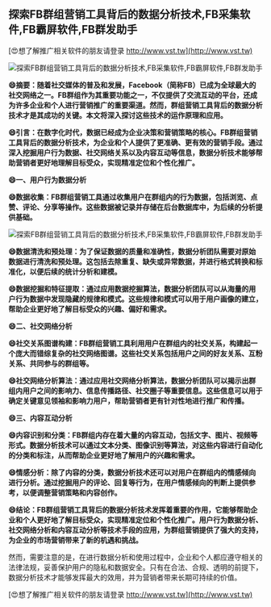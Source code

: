 ## **探索FB群组营销工具背后的数据分析技术,FB采集软件,FB霸屏软件,FB群发助手**

[😍想了解推广相关软件的朋友请登录 http://www.vst.tw](http://www.vst.tw)

 <center><img src="https://vst.tw/MP4/tuiguang/png/0.png" alt="探索FB群组营销工具背后的数据分析技术,FB采集软件,FB霸屏软件,FB群发助手"></center>

**😄摘要：随着社交媒体的普及和发展，Facebook（简称FB）已成为全球最大的社交网络之一。FB群组作为其重要功能之一，不仅提供了交流互动的平台，还成为许多企业和个人进行营销推广的重要渠道。然而，群组营销工具背后的数据分析技术才是其成功的关键。本文将深入探讨这些技术的运作原理和应用。**

**😄引言：在数字化时代，数据已经成为企业决策和营销策略的核心。FB群组营销工具背后的数据分析技术，为企业和个人提供了更准确、更有效的营销手段。通过深入挖掘用户行为数据、社交网络关系以及内容互动等信息，数据分析技术能够帮助营销者更好地理解目标受众，实现精准定位和个性化推广。**

**😄一、用户行为数据分析**

**😄数据收集：FB群组营销工具通过收集用户在群组内的行为数据，包括浏览、点赞、评论、分享等操作。这些数据被记录并存储在后台数据库中，为后续的分析提供基础。**

 <center><img src="https://vst.tw/MP4/tuiguang/png/3.png" alt="探索FB群组营销工具背后的数据分析技术,FB采集软件,FB霸屏软件,FB群发助手"></center>

**😄数据清洗和预处理：为了保证数据的质量和准确性，数据分析团队需要对原始数据进行清洗和预处理。这包括去除重复、缺失或异常数据，并进行格式转换和标准化，以便后续的统计分析和建模。**

**😄数据挖掘和特征提取：通过应用数据挖掘算法，数据分析团队可以从海量的用户行为数据中发现隐藏的规律和模式。这些规律和模式可以用于用户画像的建立，帮助企业更好地了解目标受众的兴趣、偏好和需求。**

**😄二、社交网络分析**

**😄社交关系图谱构建：FB群组营销工具利用用户在群组内的社交关系，构建起一个庞大而错综复杂的社交网络图谱。这些社交关系包括用户之间的好友关系、互粉关系、共同参与的群组等。**

**😄社交网络分析算法：通过应用社交网络分析算法，数据分析团队可以揭示出群组内用户之间的影响力、信息传播路径、社交圈子等重要信息。这些信息可以用于确定关键意见领袖和影响力用户，帮助营销者更有针对性地进行推广和传播。**

**😄三、内容互动分析**

**😄内容识别和分类：FB群组内存在着大量的内容互动，包括文字、图片、视频等形式。数据分析技术可以通过文本分类、图像识别等算法，对这些内容进行自动化的分类和标注，从而帮助企业更好地了解用户的兴趣和需求。**

**😄情感分析：除了内容的分类，数据分析技术还可以对用户在群组内的情感倾向进行分析。通过挖掘用户的评论、回复等行为，在用户情感倾向的判断上提供参考，以便调整营销策略和内容创作。**

**😄结论：FB群组营销工具背后的数据分析技术发挥着重要的作用，它能够帮助企业和个人更好地了解目标受众，实现精准定位和个性化推广。用户行为数据分析、社交网络分析和内容互动分析等技术手段的应用，为群组营销提供了强大的支持，为企业的市场营销带来了新的机遇和挑战。**

然而，需要注意的是，在进行数据分析和使用过程中，企业和个人都应遵守相关的法律法规，妥善保护用户的隐私和数据安全。只有在合法、合规、透明的前提下，数据分析技术才能够发挥最大的效用，并为营销者带来长期可持续的价值。

[😍想了解推广相关软件的朋友请登录 http://www.vst.tw](http://www.vst.tw)



